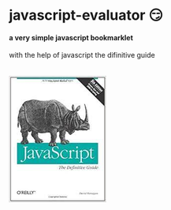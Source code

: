# javascript-evaluator 😏                         
#### a very simple javascript bookmarklet 
 
with the help of javascript the difinitive guide<br/><br/><br/>
![difinitive guide](download.jpg)
